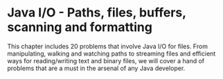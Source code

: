 # Java I/O - Paths, files, buffers, scanning and formatting 
This chapter includes 20 problems that involve Java I/O for files. From manipulating, walking and watching paths to streaming files and efficient ways for reading/writing text and binary files, we will cover a hand of problems that are a must in the arsenal of any Java developer.
 
